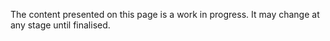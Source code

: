 The content presented on this page is a work in progress.
It may change at any stage until finalised.

